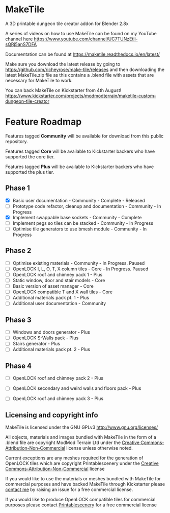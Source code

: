 # MakeTile
A 3D printable dungeon tile creator addon for Blender 2.8x

A series of videos on how to use MakeTile can be found on my YouTube channel here https://www.youtube.com/channel/UC7TUNzEtli-sQRj5anS7DFA

Documentation can be found at https://maketile.readthedocs.io/en/latest/

Make sure you download the latest release by going to https://github.com/richeyrose/make-tile/releases and then downloading the latest MakeTile.zip file as this contains a .blend file with assets that are necessary for MakeTile to work.

You can back MakeTile on Kickstarter from 4th August! https://www.kickstarter.com/projects/modmodterrain/maketile-custom-dungeon-tile-creator

# Feature Roadmap
Features tagged **Community** will be available for download from this public repository.

Features tagged **Core** will be available to Kickstarter backers who have supported the core tier.

Features tagged **Plus** will be available to Kickstarter backers who have supported the plus tier.
## Phase 1
- [x] Basic user documentation - Community - Complete - Released
- [ ] Prototype code refactor, cleanup and documentation - Community - In Progress
- [x] Implement swappable base sockets - Community - Complete
- [ ] Implement pegs so tiles can be stacked - Community - In Progress
- [ ] Optimise tile generators to use bmesh module - Community - In Progress

## Phase 2
- [ ] Optimise existing materials - Community - In Progress. Paused
- [ ] OpenLOCK I, L, O, T, X column tiles - Core - In Progress. Paused
- [ ] OpenLOCK roof and chimney pack 1 - Plus
- [ ] Static window, door and stair models - Core
- [ ] Basic version of asset manager - Core
- [ ] OpenLOCK compatible T and X wall tiles - Core
- [ ] Additional materials pack pt. 1 - Plus
- [ ] Additional user documentation - Community

## Phase 3
- [ ] Windows and doors generator - Plus
- [ ] OpenLOCK S-Walls pack - Plus
- [ ] Stairs generator - Plus
- [ ] Additional materials pack pt. 2 - Plus

## Phase 4
- [ ] OpenLOCK roof and chimney pack 2 - Plus
- [ ] OpenLOCK secondary and weird walls and floors pack - Plus
- [ ] OpenLOCK roof and chimney pack 3 - Plus


## Licensing and copyright info
MakeTile is licensed under the GNU GPLv3 http://www.gnu.org/licenses/

All objects, materials and images bundled with MakeTile in the form of a .blend file are copyright ModMod Terrain Ltd under the [Creative Commons-Attribution-Non-Commercial](https://creativecommons.org/licenses/by-nc/4.0/) license unless otherwise noted.

Current exceptions are any meshes required for the generation of OpenLOCK tiles which are copyright Printablescenery under the [Creative Commons-Attribution-Non-Commercial](https://creativecommons.org/licenses/by-nc/4.0/) license

If you would like to use the materials or meshes bundled with MakeTile for commercial purposes and have backed MakeTile through Kickstarter please [contact me](https://github.com/richeyrose/make-tile/issues) by raising an issue for a free commercial license.

If you would like to produce OpenLOCK compatible tiles for commercial purposes please contact [Printablescenery]( https://www.printablescenery.com) for a free commercial license
